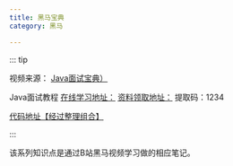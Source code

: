 ```yaml
---
title: 黑马宝典
category: 黑马

---
```


::: tip

视频来源：
[Java面试宝典）](https://www.bilibili.com/video/BV15b4y117RJ?p=44&spm_id_from=pageDriver&vd_source=7138dfc78c49f602f8d3ed8cfbf0513d)

Java面试教程
[在线学习地址：](https://www.bilibili.com/video/BV15b4y117RJ/)
[资料领取地址：](https://pan.baidu.com/s/1_xvzyGGOapVOUr3bZ-Vepw)
提取码：1234



[代码地址【经过整理组合】](https://gitee.com/cuckoocry/heima-demo)


:::

该系列知识点是通过B站黑马视频学习做的相应笔记。